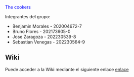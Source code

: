 <span style="color:blue">The cookers</span>

Integrantes del grupo:
* Benjamin Morales - 202004672-7
* Bruno Flores - 202173605-0
* Jose Zaragoza - 202230539-8
* Sebastian Venegas - 202230564-9
## Wiki
Puede acceder a la Wiki mediante el siguiente enlace [enlace](https://github.com/mvpdade/GRP-THE-COOKERS-2024-PROYINF/wiki)
